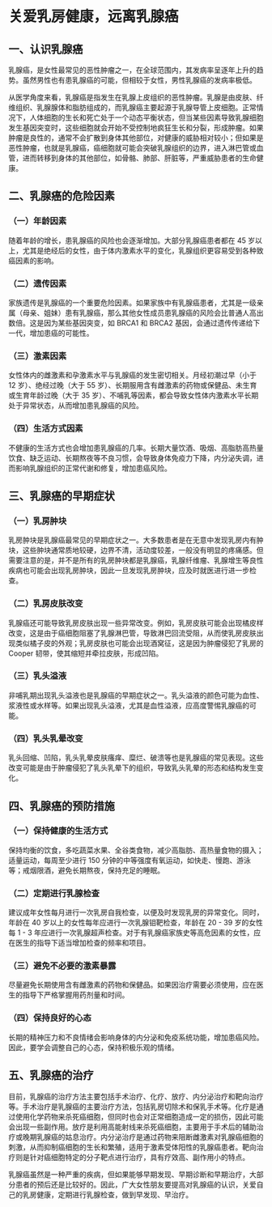 # 关爱乳房健康，远离乳腺癌

## 一、认识乳腺癌
乳腺癌，是女性最常见的恶性肿瘤之一，在全球范围内，其发病率呈逐年上升的趋势。虽然男性也有患乳腺癌的可能，但相较于女性，男性乳腺癌的发病率极低。

从医学角度来看，乳腺癌是指发生在乳腺上皮组织的恶性肿瘤。乳腺是由皮肤、纤维组织、乳腺腺体和脂肪组成的，而乳腺癌主要起源于乳腺导管上皮细胞。正常情况下，人体细胞的生长和死亡处于一个动态平衡状态，但当某些因素导致乳腺细胞发生基因突变时，这些细胞就会开始不受控制地疯狂生长和分裂，形成肿瘤。如果肿瘤是良性的，通常不会扩散到身体其他部位，对健康的威胁相对较小；但如果是恶性肿瘤，也就是乳腺癌，癌细胞就可能会突破乳腺组织的边界，进入淋巴管或血管，进而转移到身体的其他部位，如骨骼、肺部、肝脏等，严重威胁患者的生命健康。

## 二、乳腺癌的危险因素
### （一）年龄因素
随着年龄的增长，患乳腺癌的风险也会逐渐增加。大部分乳腺癌患者都在 45 岁以上，尤其是绝经后的女性，由于体内激素水平的变化，乳腺组织更容易受到各种致癌因素的影响。

### （二）遗传因素
家族遗传是乳腺癌的一个重要危险因素。如果家族中有乳腺癌患者，尤其是一级亲属（母亲、姐妹）患有乳腺癌，那么其他女性成员患乳腺癌的风险会比普通人高出数倍。这是因为某些基因突变，如 BRCA1 和 BRCA2 基因，会通过遗传传递给下一代，增加患癌的可能性。

### （三）激素因素
女性体内的雌激素和孕激素水平与乳腺癌的发生密切相关。月经初潮过早（小于 12 岁）、绝经过晚（大于 55 岁）、长期服用含有雌激素的药物或保健品、未生育或生育年龄过晚（大于 35 岁）、不哺乳等因素，都会导致女性体内激素水平长期处于异常状态，从而增加患乳腺癌的风险。

### （四）生活方式因素
不健康的生活方式也会增加患乳腺癌的几率。长期大量饮酒、吸烟、高脂肪高热量饮食、缺乏运动、长期熬夜等不良习惯，会导致身体免疫力下降，内分泌失调，进而影响乳腺组织的正常代谢和修复，增加患癌风险。

## 三、乳腺癌的早期症状
### （一）乳房肿块
乳房肿块是乳腺癌最常见的早期症状之一。大多数患者是在无意中发现乳房内有肿块，这些肿块通常质地较硬，边界不清，活动度较差，一般没有明显的疼痛感。但需要注意的是，并不是所有的乳房肿块都是乳腺癌，乳腺纤维瘤、乳腺增生等良性疾病也可能会出现乳房肿块，因此一旦发现乳房肿块，应及时就医进行进一步检查。

### （二）乳房皮肤改变
乳腺癌还可能导致乳房皮肤出现一些异常改变。例如，乳房皮肤可能会出现橘皮样改变，这是由于癌细胞阻塞了乳腺淋巴管，导致淋巴回流受阻，从而使乳房皮肤出现类似橘子皮的外观；乳房皮肤也可能会出现酒窝征，这是因为肿瘤侵犯了乳房的 Cooper 韧带，使其缩短并牵拉皮肤，形成凹陷。

### （三）乳头溢液
非哺乳期出现乳头溢液也是乳腺癌的早期症状之一。乳头溢液的颜色可能为血性、浆液性或水样等。如果出现乳头溢液，尤其是血性溢液，应高度警惕乳腺癌的可能。

### （四）乳头乳晕改变
乳头回缩、凹陷，乳头乳晕皮肤瘙痒、糜烂、破溃等也是乳腺癌的常见表现。这些改变可能是由于肿瘤侵犯了乳头乳晕下的组织，导致乳头乳晕的形态和结构发生变化。

## 四、乳腺癌的预防措施
### （一）保持健康的生活方式
保持均衡的饮食，多吃蔬菜水果、全谷类食物，减少高脂肪、高热量食物的摄入；适量运动，每周至少进行 150 分钟的中等强度有氧运动，如快走、慢跑、游泳等；戒烟限酒，避免长期熬夜，保持充足的睡眠。

### （二）定期进行乳腺检查
建议成年女性每月进行一次乳房自我检查，以便及时发现乳房的异常变化。同时，年龄在 40 岁以上的女性每年应进行一次乳腺钼靶检查，年龄在 20 - 39 岁的女性每 1 - 3 年应进行一次乳腺超声检查。对于有乳腺癌家族史等高危因素的女性，应在医生的指导下适当增加检查的频率和项目。

### （三）避免不必要的激素暴露
尽量避免长期使用含有雌激素的药物和保健品。如果因治疗需要必须使用，应在医生的指导下严格掌握用药剂量和时间。

### （四）保持良好的心态
长期的精神压力和不良情绪会影响身体的内分泌和免疫系统功能，增加患癌风险。因此，要学会调整自己的心态，保持积极乐观的情绪。

## 五、乳腺癌的治疗
目前，乳腺癌的治疗方法主要包括手术治疗、化疗、放疗、内分泌治疗和靶向治疗等。手术治疗是乳腺癌的主要治疗方法，包括乳房切除术和保乳手术等。化疗是通过使用化学药物来杀死癌细胞，但同时也会对正常细胞造成一定的损伤，因此可能会出现一些副作用。放疗是利用高能射线来杀死癌细胞，主要用于手术后的辅助治疗或晚期乳腺癌的姑息治疗。内分泌治疗是通过药物来阻断雌激素对乳腺癌细胞的刺激，从而抑制癌细胞的生长和繁殖，适用于激素受体阳性的乳腺癌患者。靶向治疗则是针对癌细胞特定的分子靶点进行治疗，具有疗效高、副作用小的特点。

乳腺癌虽然是一种严重的疾病，但如果能够早期发现、早期诊断和早期治疗，大部分患者的预后还是比较好的。因此，广大女性朋友要提高对乳腺癌的认识，关爱自己的乳房健康，定期进行乳腺检查，做到早发现、早治疗。